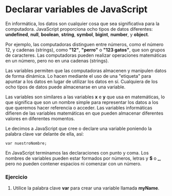 # Declarar variables de JavaScript

En informática, los datos son cualquier cosa que sea significativa para la computadora. JavaScript proporciona ocho tipos de datos diferentes: **undefined**, **null**, **boolean**, **string**, **symbol**, **bigint**, **number**, y **object**.

Por ejemplo, las computadoras distinguen entre números, como el número 12, y cadenas (strings), como **"12"**, **"perro"** o **"123 gatos"**, que son grupos de caracteres. Las computadoras pueden realizar operaciones matemáticas en un número, pero no en una cadenas (strings).

Las variables permiten que las computadoras almacenen y manipulen datos de forma dinámica. Lo hacen mediante el uso de una "etiqueta" para apuntar a los datos en lugar de utilizar los datos en sí. Cualquiera de los ocho tipos de datos puede almacenarse en una variable.

Las variables son similares a las variables **x** e **y** que usa en matemáticas, lo que significa que son un nombre simple para representar los datos a los que queremos hacer referencia o acceder. Las variables informáticas difieren de las variables matemáticas en que pueden almacenar diferentes valores en diferentes momentos.

Le decimos a JavaScript que cree o declare una variable poniendo la palabra clave var delante de ella, así:

~~~
var nuestroNombre;
~~~

En JavaScript terminamos las declaraciones con punto y coma. Los nombres de variables pueden estar formados por números, letras y **$** o **_**, pero no pueden contener espacios ni comenzar con un número.

### Ejercicio

1. Utilice la palabra clave **var** para crear una variable llamada **myName**.

